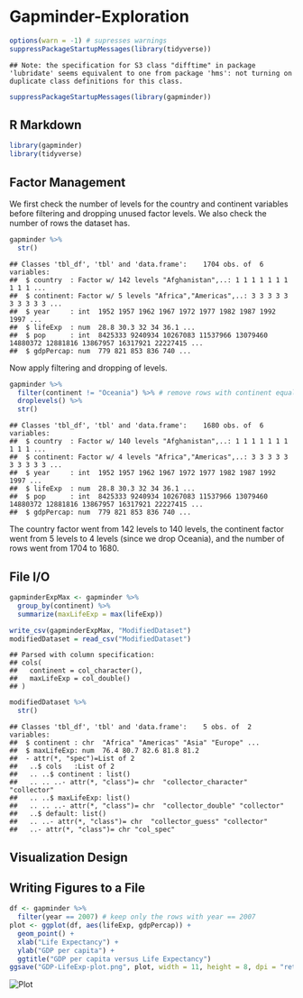 Gapminder-Exploration
================

``` r
options(warn = -1) # supresses warnings
suppressPackageStartupMessages(library(tidyverse))
```

    ## Note: the specification for S3 class "difftime" in package 'lubridate' seems equivalent to one from package 'hms': not turning on duplicate class definitions for this class.

``` r
suppressPackageStartupMessages(library(gapminder))
```

R Markdown
----------

``` r
library(gapminder)
library(tidyverse)
```

Factor Management
-----------------

We first check the number of levels for the country and continent variables before filtering and dropping unused factor levels. We also check the number of rows the dataset has.

``` r
gapminder %>%
  str() 
```

    ## Classes 'tbl_df', 'tbl' and 'data.frame':    1704 obs. of  6 variables:
    ##  $ country  : Factor w/ 142 levels "Afghanistan",..: 1 1 1 1 1 1 1 1 1 1 ...
    ##  $ continent: Factor w/ 5 levels "Africa","Americas",..: 3 3 3 3 3 3 3 3 3 3 ...
    ##  $ year     : int  1952 1957 1962 1967 1972 1977 1982 1987 1992 1997 ...
    ##  $ lifeExp  : num  28.8 30.3 32 34 36.1 ...
    ##  $ pop      : int  8425333 9240934 10267083 11537966 13079460 14880372 12881816 13867957 16317921 22227415 ...
    ##  $ gdpPercap: num  779 821 853 836 740 ...

Now apply filtering and dropping of levels.

``` r
gapminder %>%
  filter(continent != "Oceania") %>% # remove rows with continent equal to Oceania
  droplevels() %>%
  str()
```

    ## Classes 'tbl_df', 'tbl' and 'data.frame':    1680 obs. of  6 variables:
    ##  $ country  : Factor w/ 140 levels "Afghanistan",..: 1 1 1 1 1 1 1 1 1 1 ...
    ##  $ continent: Factor w/ 4 levels "Africa","Americas",..: 3 3 3 3 3 3 3 3 3 3 ...
    ##  $ year     : int  1952 1957 1962 1967 1972 1977 1982 1987 1992 1997 ...
    ##  $ lifeExp  : num  28.8 30.3 32 34 36.1 ...
    ##  $ pop      : int  8425333 9240934 10267083 11537966 13079460 14880372 12881816 13867957 16317921 22227415 ...
    ##  $ gdpPercap: num  779 821 853 836 740 ...

The country factor went from 142 levels to 140 levels, the continent factor went from 5 levels to 4 levels (since we drop Oceania), and the number of rows went from 1704 to 1680.

File I/O
--------

``` r
gapminderExpMax <- gapminder %>%
  group_by(continent) %>%
  summarize(maxLifeExp = max(lifeExp))

write_csv(gapminderExpMax, "ModifiedDataset")
modifiedDataset = read_csv("ModifiedDataset")
```

    ## Parsed with column specification:
    ## cols(
    ##   continent = col_character(),
    ##   maxLifeExp = col_double()
    ## )

``` r
modifiedDataset %>%
  str()
```

    ## Classes 'tbl_df', 'tbl' and 'data.frame':    5 obs. of  2 variables:
    ##  $ continent : chr  "Africa" "Americas" "Asia" "Europe" ...
    ##  $ maxLifeExp: num  76.4 80.7 82.6 81.8 81.2
    ##  - attr(*, "spec")=List of 2
    ##   ..$ cols   :List of 2
    ##   .. ..$ continent : list()
    ##   .. .. ..- attr(*, "class")= chr  "collector_character" "collector"
    ##   .. ..$ maxLifeExp: list()
    ##   .. .. ..- attr(*, "class")= chr  "collector_double" "collector"
    ##   ..$ default: list()
    ##   .. ..- attr(*, "class")= chr  "collector_guess" "collector"
    ##   ..- attr(*, "class")= chr "col_spec"

Visualization Design
--------------------

Writing Figures to a File
-------------------------

``` r
df <- gapminder %>%
  filter(year == 2007) # keep only the rows with year == 2007
plot <- ggplot(df, aes(lifeExp, gdpPercap)) +
  geom_point() +
  xlab("Life Expectancy") +
  ylab("GDP per capita") +
  ggtitle("GDP per capita versus Life Expectancy")
ggsave("GDP-LifeExp-plot.png", plot, width = 11, height = 8, dpi = "retina") # save plot to file
```

![Plot](/home/curtis/Documents/hw05-curtis77/GDP-LifeExp-plot.png)
